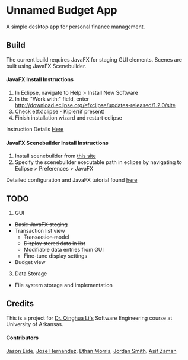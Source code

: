 # Unnamed Budget App

A simple desktop app for personal finance management.

## Build

The current build requires JavaFX for staging GUI elements.  Scenes are built using JavaFX Scenebuilder.  

#### JavaFX Install Instructions
1. In Eclipse, navigate to Help > Install New Software
2. In the "Work with:" field, enter http://download.eclipse.org/efxclipse/updates-released/1.2.0/site
3. Check e(fx)clipse - Kipler(if present)
4. Finish installation wizard and restart eclipse

Instruction Details [Here](http://www.eclipse.org/efxclipse/install.html)

#### JavaFX Scenebuilder Install Instructions
1. Install scenebuilder from [this site](http://www.oracle.com/technetwork/java/javase/downloads/javafxscenebuilder-1x-archive-2199384.html)
2. Specify the scenebuilder executable path in eclipse by navigating to Eclipse > Preferences > JavaFX

Detailed configuration and JavaFX tutorial found [here](http://code.makery.ch/java/javafx-8-tutorial-part1/)

## TODO

1. GUI
  * ~~Basic JavaFX staging~~
  * Transaction list view
    * ~~Transaction model~~
    * ~~Display stored data in list~~ 
    * Modifiable data entries from GUI
    * Fine-tune display settings
  * Budget view
3. Data Storage
  * File system storage and implementation


## Credits

This is a project for [Dr. Qinghua Li's](http://csce.uark.edu/~qinghual/) Software Engineering course at University of Arkansas.

#### Contributors

[Jason Eide](https://github.com/jeide), [Jose Hernandez](https://github.com/joseherna0709), [Ethan Morris](https://github.com/eamorris), [Jordan Smith](https://github.com/jas028), [Asif Zaman](https://github.com/aazaman)